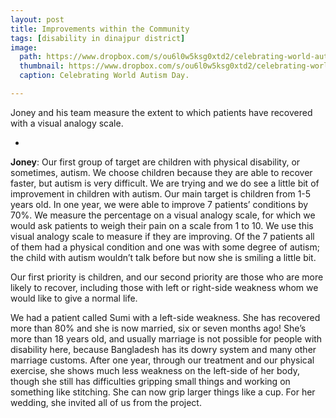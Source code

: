 ```yaml
---
layout: post
title: Improvements within the Community
tags: [disability in dinajpur district]
image: 
  path: https://www.dropbox.com/s/ou6l0w5ksg0xtd2/celebrating-world-autism-day.jpg?raw=1
  thumbnail: https://www.dropbox.com/s/ou6l0w5ksg0xtd2/celebrating-world-autism-day.jpg?raw=1
  caption: Celebrating World Autism Day. 

---
```


Joney and his team measure the extent to which patients have recovered with a visual analogy scale. 

<!--more-->

-

**Joney**: Our first group of target are children with physical disability, or sometimes, autism. We choose children because they are able to recover faster, but autism is very difficult. We are trying and we do see a little bit of improvement in children with autism. Our main target is children from 1-5 years old. In one year, we were able to improve 7 patients’ conditions by 70%. We measure the percentage on a visual analogy scale, for which we would ask patients to weigh their pain on a scale from 1 to 10. We use this visual analogy scale to measure if they are improving. Of the 7 patients all of them had a physical condition and one was with some degree of autism; the child with autism wouldn’t talk before but now she is smiling a little bit.

Our first priority is children, and our second priority are those who are more likely to recover, including those with left or right-side weakness whom we would like to give a normal life. 

We had a patient called Sumi with a left-side weakness. She has recovered more than 80% and she is now married, six or seven months ago! She’s more than 18 years old, and usually marriage is not possible for people with disability here, because Bangladesh has its dowry system and many other marriage customs. After one year, through our treatment and our physical exercise, she shows much less weakness on the left-side of her body, though she still has difficulties gripping small things and working on something like stitching. She can now grip larger things like a cup. For her wedding, she invited all of us from the project. 

